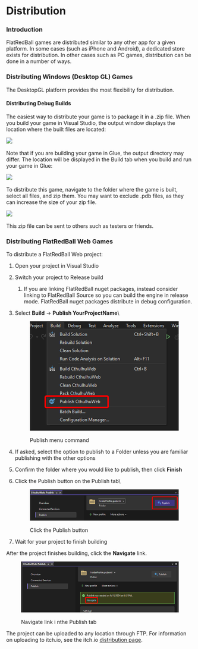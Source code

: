 # Distribution

### Introduction

FlatRedBall games are distributed similar to any other app for a given platform. In some cases (such as iPhone and Android), a dedicated store exists for distribution. In other cases such as PC games, distribution can be done in a number of ways.

### Distributing Windows (Desktop GL) Games

The DesktopGL platform provides the most flexibility for distribution.

#### Distributing Debug Builds

The easiest way to distribute your game is to package it in a .zip file. When you build your game in Visual Studio, the output window displays the location where the built files are located:

![](../../media/2021-07-img\_60ef661acb76b.png)

Note that if you are building your game in Glue, the output directory may differ. The location will be displayed in the Build tab when you build and run your game in Glue:

![](../../media/2021-07-img\_60ef6658f2d1a.png)

To distribute this game, navigate to the folder where the game is built, select all files, and zip them. You may want to exclude .pdb files, as they can increase the size of your zip file.

![](../../media/2021-07-img\_60ef66dc4d0a1.png)

This zip file can be sent to others such as testers or friends.

### Distributing FlatRedBall Web Games

To distribute a FlatRedBall Web project:

1. Open your project in Visual Studio
2. Switch your project to Release build
   1. If you are linking FlatRedBall nuget packages, instead consider linking to FlatRedBall Source so you can build the engine in release mode. FlatRedBall nuget packages distribute in debug configuration.
3.  Select **Build** -> **Publish YourProjectName**\


    <figure><img src="../../.gitbook/assets/image (1).png" alt=""><figcaption><p>Publish menu command</p></figcaption></figure>
4. If asked, select the option to publish to a Folder unless you are familiar publishing with the other options
5. Confirm the folder where you would like to publish, then click **Finish**
6.  Click the Publish button on the Publish tab\


    <figure><img src="../../.gitbook/assets/image (2).png" alt=""><figcaption><p>Click the Publish button</p></figcaption></figure>
7. Wait for your project to finish building

After the project finishes building, click the **Navigate** link.&#x20;

<figure><img src="../../.gitbook/assets/image (5).png" alt=""><figcaption><p>Navigate link i nthe Publish tab</p></figcaption></figure>

The project can be uploaded to any location through FTP. For information on uploading to itch.io, see the itch.io [distribution page](itch.io.md).
